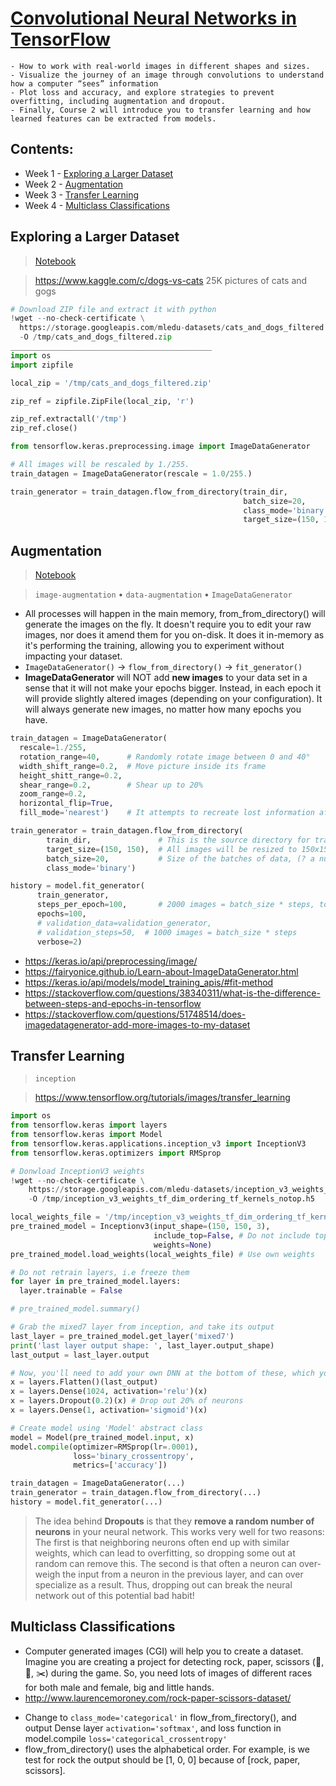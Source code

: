 # [Convolutional Neural Networks in TensorFlow](https://www.coursera.org/learn/convolutional-neural-networks-tensorflow)

    - How to work with real-world images in different shapes and sizes.
    - Visualize the journey of an image through convolutions to understand how a computer “sees” information
    - Plot loss and accuracy, and explore strategies to prevent overfitting, including augmentation and dropout.
    - Finally, Course 2 will introduce you to transfer learning and how learned features can be extracted from models.

## Contents:
- Week 1 - [Exploring a Larger Dataset](#Exploring-a-Larger-Dataset)
- Week 2 - [Augmentation](#Augmentation)
- Week 3 - [Transfer Learning](#Transfer-Learning)
- Week 4 - [Multiclass Classifications](#Multiclass-Classifications) 

## Exploring a Larger Dataset
> [Notebook](notebooks/Course_2_Part_2_Lesson_2_Notebook.ipynb)

> https://www.kaggle.com/c/dogs-vs-cats 25K pictures of cats and gogs

```python
# Download ZIP file and extract it with python
!wget --no-check-certificate \
  https://storage.googleapis.com/mledu-datasets/cats_and_dogs_filtered.zip \
  -O /tmp/cats_and_dogs_filtered.zip
_____________________________________________
import os
import zipfile

local_zip = '/tmp/cats_and_dogs_filtered.zip'

zip_ref = zipfile.ZipFile(local_zip, 'r')

zip_ref.extractall('/tmp')
zip_ref.close()
```
```py
from tensorflow.keras.preprocessing.image import ImageDataGenerator

# All images will be rescaled by 1./255.
train_datagen = ImageDataGenerator(rescale = 1.0/255.)

train_generator = train_datagen.flow_from_directory(train_dir,
                                                    batch_size=20,
                                                    class_mode='binary',
                                                    target_size=(150, 150))     
```

## Augmentation
> [Notebook](notebooks/Course_2_Part_4_Lesson_2_Notebook_(Cats_v_Dogs_Augmentation).ipynb)

> `image-augmentation` • `data-augmentation` • `ImageDataGenerator`

- All processes will happen in the main memory, from_from_directory() will generate the images on the fly. It doesn't require you to edit your raw images, nor does it amend them for you on-disk. It does it in-memory as it's performing the training, allowing you to experiment without impacting your dataset. 
- `ImageDataGenerator()` -> `flow_from_directory()` -> `fit_generator()`
- **ImageDataGenerator** will NOT add **new images** to your data set in a sense that it will not make your epochs bigger. Instead, in each epoch it will provide slightly altered images (depending on your configuration). It will always generate new images, no matter how many epochs you have.

```python
train_datagen = ImageDataGenerator(
  rescale=1./255,
  rotation_range=40,      # Randomly rotate image between 0 and 40°
  width_shift_range=0.2,  # Move picture inside its frame
  height_shitt_range=0.2,
  shear_range=0.2,        # Shear up to 20%
  zoom_range=0.2,         
  horizontal_flip=True,
  fill_mode='nearest')    # It attempts to recreate lost information after a transformation like a shear

train_generator = train_datagen.flow_from_directory(
        train_dir,               # This is the source directory for training images
        target_size=(150, 150),  # All images will be resized to 150x150
        batch_size=20,           # Size of the batches of data, (? a number of samples per gradient update)
        class_mode='binary')

history = model.fit_generator(
      train_generator,
      steps_per_epoch=100,       # 2000 images = batch_size * steps, total number of steps (batches of samples) before declaring one epoch finished and starting the next epoch
      epochs=100,
      # validation_data=validation_generator,
      # validation_steps=50,  # 1000 images = batch_size * steps
      verbose=2)
```
- https://keras.io/api/preprocessing/image/
- https://fairyonice.github.io/Learn-about-ImageDataGenerator.html
- https://keras.io/api/models/model_training_apis/#fit-method
- https://stackoverflow.com/questions/38340311/what-is-the-difference-between-steps-and-epochs-in-tensorflow
- https://stackoverflow.com/questions/51748514/does-imagedatagenerator-add-more-images-to-my-dataset

## Transfer Learning
> `inception`

> https://www.tensorflow.org/tutorials/images/transfer_learning

```python
import os
from tensorflow.keras import layers
from tensorflow.keras import Model
from tensorflow.keras.applications.inception_v3 import InceptionV3
from tensorflow.keras.optimizers import RMSprop

# Donwload InceptionV3 weights
!wget --no-check-certificate \
    https://storage.googleapis.com/mledu-datasets/inception_v3_weights_tf_dim_ordering_tf_kernels_notop.h5 \
    -O /tmp/inception_v3_weights_tf_dim_ordering_tf_kernels_notop.h5

local_weights_file = '/tmp/inception_v3_weights_tf_dim_ordering_tf_kernels_notop.h5'
pre_trained_model = Inceptionv3(input_shape=(150, 150, 3),
                                include_top=False, # Do not include top FC (fully connected) layer
                                weights=None)
pre_trained_model.load_weights(local_weights_file) # Use own weights

# Do not retrain layers, i.e freeze them
for layer in pre_trained_model.layers:
  layer.trainable = False

# pre_trained_model.summary()

# Grab the mixed7 layer from inception, and take its output 
last_layer = pre_trained_model.get_layer('mixed7')
print('last layer output shape: ', last_layer.output_shape)
last_output = last_layer.output

# Now, you'll need to add your own DNN at the bottom of these, which you can retrain to your data
x = layers.Flatten()(last_output)
x = layers.Dense(1024, activation='relu')(x)
x = layers.Dropout(0.2)(x) # Drop out 20% of neurons
x = layers.Dense(1, activation='sigmoid')(x)

# Create model using 'Model' abstract class
model = Model(pre_trained_model.input, x)
model.compile(optimizer=RMSprop(lr=.0001),
              loss='binary_crossentropy',
              metrics=['accuracy'])

train_datagen = ImageDataGenerator(...)
train_generator = train_datagen.flow_from_directory(...)
history = model.fit_generator(...)
```
> The idea behind **Dropouts** is that they **remove a random number of neurons** in your neural network. This works very well for two reasons: The first is that neighboring neurons often end up with similar weights, which can lead to overfitting, so dropping some out at random can remove this. The second is that often a neuron can over-weigh the input from a neuron in the previous layer, and can over specialize as a result. Thus, dropping out can break the neural network out of this potential bad habit!

## Multiclass Classifications
- Computer generated images (CGI) will help you to create a dataset. Imagine you are creating a project for detecting rock, paper, scissors (💎, 📄, ✂️) during the game. So, you need lots of images of different races for both male and female, big and little hands. 
- http://www.laurencemoroney.com/rock-paper-scissors-dataset/
<!-- 
- https://storage.googleapis.com/laurencemoroney-blog.appspot.com/rps.zip
- https://storage.googleapis.com/laurencemoroney-blog.appspot.com/rps-test-set.zip
- https://storage.googleapis.com/laurencemoroney-blog.appspot.com/rps-validation.zip -->
- Change to `class_mode='categorical'` in flow_from_firectory(), and output Dense layer `activation='softmax'`, and loss function in model.compile `loss='categorical_crossentropy'`
- flow_from_directory() uses the alphabetical order. For example, is we test for rock the output should be [1, 0, 0] because of [rock, paper, scissors].